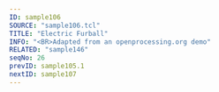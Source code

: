 ```yaml
---
ID: sample106
SOURCE: "sample106.tcl"
TITLE: "Electric Furball"
INFO: "<BR>Adapted from an openprocessing.org demo"
RELATED: "sample146"
seqNo: 26
prevID: sample105.1
nextID: sample107
---
```

